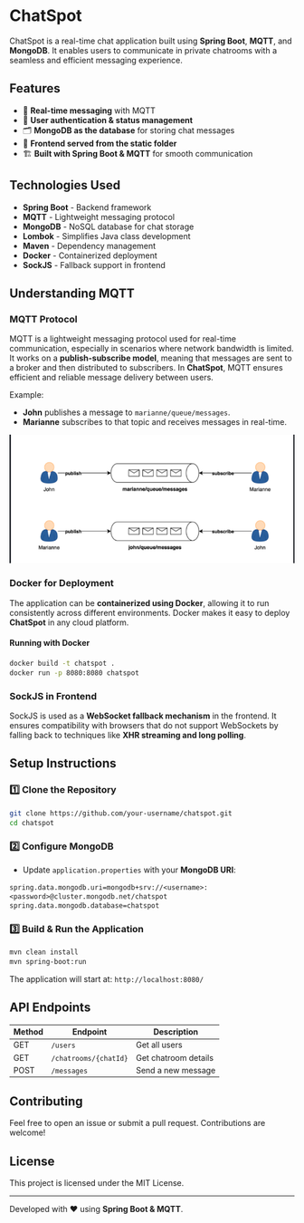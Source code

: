 # ChatSpot

ChatSpot is a real-time chat application built using **Spring Boot**, **MQTT**, and **MongoDB**. It enables users to communicate in private chatrooms with a seamless and efficient messaging experience.

## Features

- 📡 **Real-time messaging** with MQTT
- 🔐 **User authentication & status management**
- 🗂 **MongoDB as the database** for storing chat messages
- 🎨 **Frontend served from the static folder**
- 🏗 **Built with Spring Boot & MQTT** for smooth communication

## Technologies Used

- **Spring Boot** - Backend framework
- **MQTT** - Lightweight messaging protocol
- **MongoDB** - NoSQL database for chat storage
- **Lombok** - Simplifies Java class development
- **Maven** - Dependency management
- **Docker** - Containerized deployment
- **SockJS** - Fallback support in frontend

## Understanding MQTT

### MQTT Protocol
MQTT is a lightweight messaging protocol used for real-time communication, especially in scenarios where network bandwidth is limited. It works on a **publish-subscribe model**, meaning that messages are sent to a broker and then distributed to subscribers. In **ChatSpot**, MQTT ensures efficient and reliable message delivery between users.

Example:
- **John** publishes a message to `marianne/queue/messages`.
- **Marianne** subscribes to that topic and receives messages in real-time.

![MQTT Pub/Sub Model](MQTT.png)

### Docker for Deployment
The application can be **containerized using Docker**, allowing it to run consistently across different environments. Docker makes it easy to deploy **ChatSpot** in any cloud platform.

#### Running with Docker
```sh
docker build -t chatspot .
docker run -p 8080:8080 chatspot
```

### SockJS in Frontend
SockJS is used as a **WebSocket fallback mechanism** in the frontend. It ensures compatibility with browsers that do not support WebSockets by falling back to techniques like **XHR streaming and long polling**.

## Setup Instructions

### 1️⃣ Clone the Repository
```sh
git clone https://github.com/your-username/chatspot.git
cd chatspot
```

### 2️⃣ Configure MongoDB
- Update `application.properties` with your **MongoDB URI**:
```properties
spring.data.mongodb.uri=mongodb+srv://<username>:<password>@cluster.mongodb.net/chatspot
spring.data.mongodb.database=chatspot
```

### 3️⃣ Build & Run the Application
```sh
mvn clean install
mvn spring-boot:run
```

The application will start at: `http://localhost:8080/`

## API Endpoints

| Method | Endpoint | Description |
|--------|---------|-------------|
| GET | `/users` | Get all users |
| GET | `/chatrooms/{chatId}` | Get chatroom details |
| POST | `/messages` | Send a new message |

## Contributing
Feel free to open an issue or submit a pull request. Contributions are welcome!

## License
This project is licensed under the MIT License.

---
Developed with ❤️ using **Spring Boot & MQTT**.

